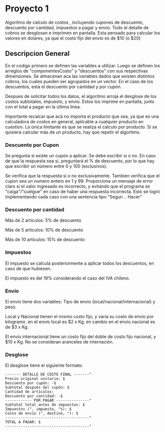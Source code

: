 
# Proyecto 1

Algoritmo de calculo de costos , incluyendo cupones de descuento, descuento por cantidad, impuestos a pagar y envío.
Todo el detalle de cobros se desglosan e imprimen en pantalla.
Esta pensado para calcular los valores en dolares, ya que el costo fijo del envío es de $10 (o $20)

## Descripcion General

En el codigo primero se definen las variables a utilizar. 
Luego se definen los arreglos de "componentesCosto" y "descuentos" con sus respectivas dimensiones. Se almacenan aca las variables dados que existen distintos cobros, los cuales pueden ser agrupados en un vector. En el caso de los descuentos, esta el descuento por cantidad y por cupón.

Despues de solicitar todos los datos, el algoritmo arroja el desglose de los costos subtotales, impuesto, y envío. Estos los imprime en pantalla, junto con el total a pagar en la última línea.

Importante recalcar que acá no importa el producto que sea, ya que es una calculadora de costos en general, aplicable a cualquier producto en cuestion. La única limitante es que se realiza el calculo por producto. Si se quisiera calcular más de un producto, hay que repetir el algoritmo.



### Descuento por Cupon
Se pregunta si existe un cupón a aplicar. Se debe escribir si o no.
En caso de que la respuesta sea si, preguntará el % de descuento, por lo que hay que escribir un número entre 0 y 100 (exclusivos).

Se verifica que la respuesta si o no exclusivamente. Tambien verifica que el cupon sea un numero entero en 1 y 99. Proporciona un mensaje de error claro si el valor ingresado es incorrecto, y evitando que el programa se "caiga"/"cuelgue" en caso de haber una respuesta incorrecta. Esto se logró implementando cada caso con una sentencia tipo "Segun .. Hacer"

### Descuento por cantidad
Más de 2 artículos: 5% de descuento

Más de 5 artículos: 10% de descuento

Más de 10 artículos: 15% de descuento

### Impuestos
El impuesto se calcula posteriormente a aplicar todos los descuentos, en caso de que hubiesen.

El impuesto es del 19% considerando el caso del IVA chileno.



### Envío
El envío tiene dos variables: Tipo de envío (local/nacional/internacional) y peso.

Local y Nacional tienen el mismo costo fijo, y varía su costo de envío por kilogramo. en el envío local es $2 x Kg, en cambio en el envío nacional es de $3 x Kg.

El envío internacional tiene un costo fijo del doble de costo fijo nacional, y $10 x Kg. No se consideran aranceles de internación.

### Desglose
El desglose tiene el siguiente formato:

    ------- DETALLE DE COSTO FINAL -------"
    Precio original unitario: $
    Descuento por cupón: -$
    Subtotal después del cupón: $
    Cantidad de artículos: 
    Descuento por cantidad: -$
	------------ POR PAGAR ---------------"
    Subtotal total antes de impuestos: $
    Impuestos (", impuesto, "%): $
    Costo de envío (", destino, "): $
    --------------------------------------"
    TOTAL A PAGAR: $
    --------------------------------------"		